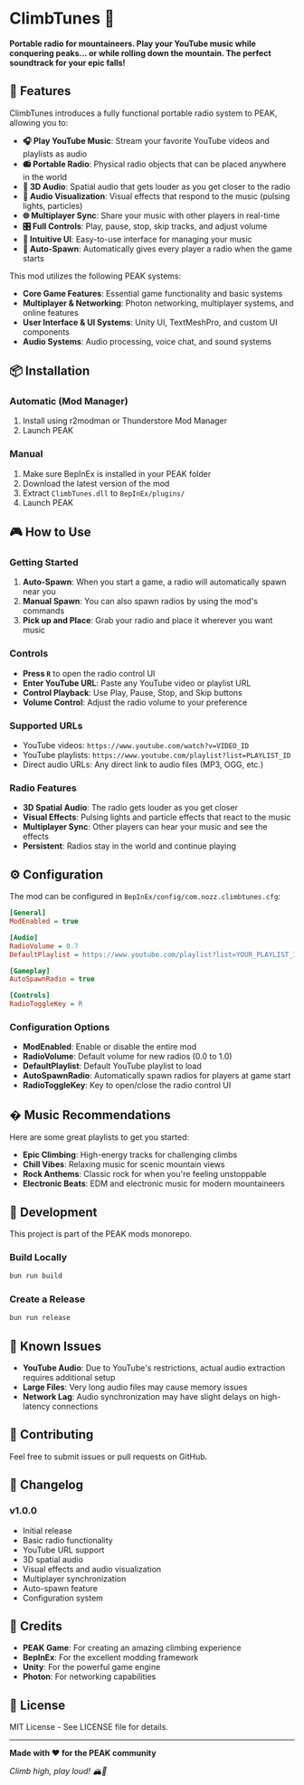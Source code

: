 # ClimbTunes 🎵

**Portable radio for mountaineers. Play your YouTube music while conquering peaks... or while rolling down the mountain. The perfect soundtrack for your epic falls!**

## 🚀 Features

ClimbTunes introduces a fully functional portable radio system to PEAK, allowing you to:

- **🎧 Play YouTube Music**: Stream your favorite YouTube videos and playlists as audio
- **📻 Portable Radio**: Physical radio objects that can be placed anywhere in the world
- **🎵 3D Audio**: Spatial audio that gets louder as you get closer to the radio
- **🎨 Audio Visualization**: Visual effects that respond to the music (pulsing lights, particles)
- **🌐 Multiplayer Sync**: Share your music with other players in real-time
- **🎛️ Full Controls**: Play, pause, stop, skip tracks, and adjust volume
- **📱 Intuitive UI**: Easy-to-use interface for managing your music
- **🎪 Auto-Spawn**: Automatically gives every player a radio when the game starts

This mod utilizes the following PEAK systems:

- **Core Game Features**: Essential game functionality and basic systems
- **Multiplayer & Networking**: Photon networking, multiplayer systems, and online features
- **User Interface & UI Systems**: Unity UI, TextMeshPro, and custom UI components
- **Audio Systems**: Audio processing, voice chat, and sound systems

## 📦 Installation

### Automatic (Mod Manager)

1. Install using r2modman or Thunderstore Mod Manager
2. Launch PEAK

### Manual

1. Make sure BepInEx is installed in your PEAK folder
2. Download the latest version of the mod
3. Extract `ClimbTunes.dll` to `BepInEx/plugins/`
4. Launch PEAK

## 🎮 How to Use

### Getting Started

1. **Auto-Spawn**: When you start a game, a radio will automatically spawn near you
2. **Manual Spawn**: You can also spawn radios by using the mod's commands
3. **Pick up and Place**: Grab your radio and place it wherever you want music

### Controls

- **Press `R`** to open the radio control UI
- **Enter YouTube URL**: Paste any YouTube video or playlist URL
- **Control Playback**: Use Play, Pause, Stop, and Skip buttons
- **Volume Control**: Adjust the radio volume to your preference

### Supported URLs

- YouTube videos: `https://www.youtube.com/watch?v=VIDEO_ID`
- YouTube playlists: `https://www.youtube.com/playlist?list=PLAYLIST_ID`
- Direct audio URLs: Any direct link to audio files (MP3, OGG, etc.)

### Radio Features

- **3D Spatial Audio**: The radio gets louder as you get closer
- **Visual Effects**: Pulsing lights and particle effects that react to the music
- **Multiplayer Sync**: Other players can hear your music and see the effects
- **Persistent**: Radios stay in the world and continue playing

## ⚙️ Configuration

The mod can be configured in `BepInEx/config/com.nozz.climbtunes.cfg`:

```ini
[General]
ModEnabled = true

[Audio]
RadioVolume = 0.7
DefaultPlaylist = https://www.youtube.com/playlist?list=YOUR_PLAYLIST_ID

[Gameplay]
AutoSpawnRadio = true

[Controls]
RadioToggleKey = R
```

### Configuration Options

- **ModEnabled**: Enable or disable the entire mod
- **RadioVolume**: Default volume for new radios (0.0 to 1.0)
- **DefaultPlaylist**: Default YouTube playlist to load
- **AutoSpawnRadio**: Automatically spawn radios for players at game start
- **RadioToggleKey**: Key to open/close the radio control UI

## � Music Recommendations

Here are some great playlists to get you started:

- **Epic Climbing**: High-energy tracks for challenging climbs
- **Chill Vibes**: Relaxing music for scenic mountain views
- **Rock Anthems**: Classic rock for when you're feeling unstoppable
- **Electronic Beats**: EDM and electronic music for modern mountaineers

## 🔧 Development

This project is part of the PEAK mods monorepo.

### Build Locally

```bash
bun run build
```

### Create a Release

```bash
bun run release
```

## 🐛 Known Issues

- **YouTube Audio**: Due to YouTube's restrictions, actual audio extraction requires additional setup
- **Large Files**: Very long audio files may cause memory issues
- **Network Lag**: Audio synchronization may have slight delays on high-latency connections

## 🤝 Contributing

Feel free to submit issues or pull requests on GitHub.

## 📝 Changelog

### v1.0.0

- Initial release
- Basic radio functionality
- YouTube URL support
- 3D spatial audio
- Visual effects and audio visualization
- Multiplayer synchronization
- Auto-spawn feature
- Configuration system

## 🙏 Credits

- **PEAK Game**: For creating an amazing climbing experience
- **BepInEx**: For the excellent modding framework
- **Unity**: For the powerful game engine
- **Photon**: For networking capabilities

## 📄 License

MIT License - See LICENSE file for details.

---

**Made with ❤️ for the PEAK community**

*Climb high, play loud! 🏔️🎵*
